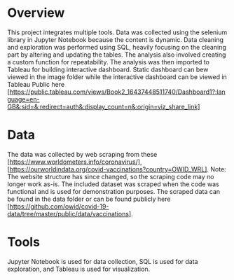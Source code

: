 # Overview
This project integrates multiple tools. Data was collected using the selenium library in Jupyter Notebook because the content is dynamic.
Data cleaning and exploration was performed using SQL, heavily focusing on the cleaning part by altering and updating the tables. The analysis also involved creating a custom function for repeatability.
The analysis was then imported to Tableau for building interactive dashboard.
Static dashboard can bew viewed in the image folder while the interactive dashboard can be viewed in Tableau Public here [https://public.tableau.com/views/Book2_16437448511740/Dashboard1?:language=en-GB&:sid=&:redirect=auth&:display_count=n&:origin=viz_share_link]

# Data
The data was collected by web scraping from these [https://www.worldometers.info/coronavirus/], [https://ourworldindata.org/covid-vaccinations?country=OWID_WRL].
Note: The website structure has since changed, so the scraping code may no longer work as-is. The included dataset was scraped when the code was functional and is used for demonstration purposes. The scraped data can be found in the data folder or can be found publicly here [https://github.com/owid/covid-19-data/tree/master/public/data/vaccinations].

# Tools
Jupyter Notebook is used for data collection, SQL is used for data exploration, and Tableau is used for visualization.
